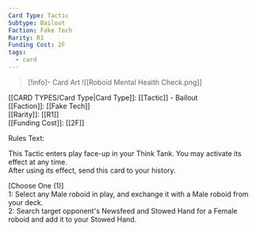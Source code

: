 ```yaml
---
Card Type: Tactic
Subtype: Bailout
Faction: Fake Tech
Rarity: R1
Funding Cost: 2F
tags:
  - card
---
```

> [!info]- Card Art
> ![[Roboid Mental Health Check.png]]

[[CARD TYPES/Card Type|Card Type]]: [[Tactic]] - Bailout  
[[Faction]]: [[Fake Tech]]  
[[Rarity]]: [[R1]]  
[[Funding Cost]]: [[2F]]  

Rules Text:  

This Tactic enters play face-up in your Think Tank. You may activate its effect at any time.  
After using its effect, send this card to your history.  

[Choose One (1)]  
1: Select any Male roboid in play, and exchange it with a Male roboid from your deck.  
2: Search target opponent's Newsfeed and Stowed Hand for a Female roboid and add it to your Stowed Hand.  